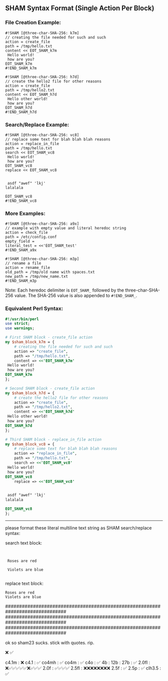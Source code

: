 ## SHAM Syntax Format (Single Action Per Block)

### File Creation Example:

```
#!SHAM [@three-char-SHA-256: k7m]
// creating the file needed for such and such
action = create_file
path = /tmp/hello.txt
content << EOT_SHAM_k7m
 Hello world!
 how are you?
EOT_SHAM_k7m
#!END_SHAM_k7m

#!SHAM [@three-char-SHA-256: h7d]
// create the hello2 file for other reasons
action = create_file
path = /tmp/hello2.txt
content << EOT_SHAM_h7d
 Hello other world!
 how are you?
EOT_SHAM_h7d
#!END_SHAM_h7d
```

### Search/Replace Example:

```
#!SHAM [@three-char-SHA-256: vc8]
// replace some text for blah blah blah reasons
action = replace_in_file
path = /tmp/hello.txt
search << EOT_SHAM_vc8
 Hello world!
 how are you?
EOT_SHAM_vc8
replace << EOT_SHAM_vc8

   
 asdf "awef" 'lkj'
lalalala 

EOT_SHAM_vc8
#!END_SHAM_vc8
```

### More Examples:

```
#!SHAM [@three-char-SHA-256: a9x]
// example with empty value and literal heredoc string
action = check_file
path = /etc/config.conf
empty_field = 
literal_test = <<'EOT_SHAM_test'
#!END_SHAM_a9x

#!SHAM [@three-char-SHA-256: m3p]
// rename a file
action = rename_file
old_path = /tmp/old name with spaces.txt
new_path = /tmp/new_name.txt
#!END_SHAM_m3p
```

Note: Each heredoc delimiter is `EOT_SHAM_` followed by the three-char-SHA-256 value. The SHA-256 value is also appended to `#!END_SHAM_`.

### Equivalent Perl Syntax:

```perl
#!/usr/bin/perl
use strict;
use warnings;

# First SHAM block - create_file action
my $sham_block_k7m = {
    # creating the file needed for such and such
    action => "create_file",
    path => "/tmp/hello.txt",
    content => <<'EOT_SHAM_k7m'
 Hello world!
 how are you?
EOT_SHAM_k7m
};

# Second SHAM block - create_file action
my $sham_block_h7d = {
    # create the hello2 file for other reasons
    action => "create_file",
    path => "/tmp/hello2.txt",
    content => <<'EOT_SHAM_h7d'
 Hello other world!
 how are you?
EOT_SHAM_h7d
};

# Third SHAM block - replace_in_file action
my $sham_block_vc8 = {
    # replace some text for blah blah blah reasons
    action => "replace_in_file",
    path => "/tmp/hello.txt",
    search => <<'EOT_SHAM_vc8'
 Hello world!
 how are you?
EOT_SHAM_vc8
    replace => <<'EOT_SHAM_vc8'

   
 asdf "awef" 'lkj'
lalalala 

EOT_SHAM_vc8
};
```

---
 
please format these literal multiline text string as SHAM search/replace syntax:

search text block:

```

  
 Roses are red

 Violets are blue  
  
```

replace text block:


```
Roses are red
Violets are blue  
```


##############################################################################
##############################################################################
##############################################################################

ok so sham23 sucks.  stick with quotes. rip.  

❌
✅

c4.1m  : ❌
c4.1   : ✅
co4mh  : ✅
co4m   : ✅
c4o    : ✅
4b     : 
12b    : 
27b    : ✅
2.0fl  : ❌✅✅✅✅✅❌✅✅✅
2.0f   : ✅✅✅✅
2.5fl  : ❌❌❌❌❌❌❌❌
2.5f   : ✅
2.5p   : ✅
clh3.5 : ✅